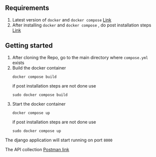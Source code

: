 ## Requirements
1. Latest version of `docker` and `docker compose` [Link](https://docs.docker.com/engine/install/ubuntu/)
2. After installing `docker` and `docker compose` , do post installation steps [Link](https://docs.docker.com/engine/install/ubuntu/)

## Getting started
1. After cloning the Repo, go to the main directory where `compose.yml` exists
2. Build the docker container
   ```
   docker compose build
   ```
    if post installation steps are not done use
   ```
   sudo docker compose build
   ```
3. Start the docker container
   ```
   docker compose up
   ```
    if post installation steps are not done use
   ```
   sudo docker compose up
   ```
The django application will start running on port `8000`

The API collection [Postman link](https://www.postman.com/research-operator-22062744/workspace/my-workspace/collection/36031344-abd06725-a7a8-43ce-87e9-f4fe8c8bca8d?action=share&creator=36031344)
